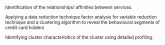 Identification of the relationships/ affinities between services.

Applying a data reduction technique factor analysis for variable reduction technique
and a clustering algorithm to reveal the behavioural segments of credit card holders

Identifying cluster characterisitics of the cluster using detailed profiling. 

